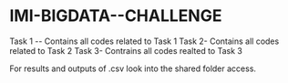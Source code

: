 # IMI-BIGDATA--CHALLENGE

Task 1 -- Contains all codes related to Task 1 
Task 2- Contains all codes related to Task 2 
Task 3- Contrains all codes realted to Task 3 

For results and outputs of .csv look into the shared folder access. 

